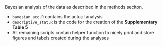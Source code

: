 Bayesian analysis of the data as described in the methods seciton.

- `bayesian_acc.R` contains the actual analysis
- `descriptive_stat.R` is the code for the creation of the **Supplementary Table 5**
- All remaining scripts contain helper function to nicely print and store figures and tabels created during the analyses

